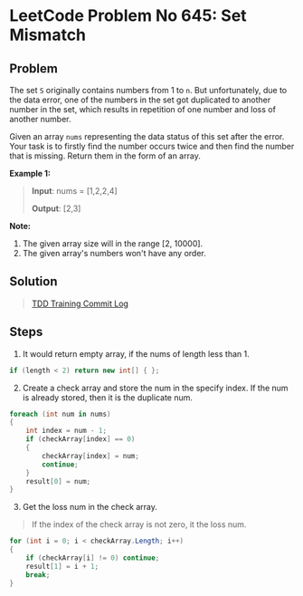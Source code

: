 # LeetCode Problem No 645: Set Mismatch
## Problem
The set `S` originally contains numbers from 1 to `n`. But unfortunately, due to the data error, one of the numbers in the set got duplicated to another number in the set, which results in repetition of one number and loss of another number.

Given an array `nums` representing the data status of this set after the error. Your task is to firstly find the number occurs twice and then find the number that is missing. Return them in the form of an array. 

**Example 1:**

>**Input**: nums = [1,2,2,4]
>
>**Output**: [2,3] 

**Note:**
1. The given array size will in the range [2, 10000].
1. The given array's numbers won't have any order.

## Solution
> [TDD Training Commit Log](https://github.com/peterhpchen/TDDTariningByLeetCode/commits/master/LeetCode.No645.SetMismatch)

## Steps
1. It would return empty array, if the nums of length less than 1.
```C#
if (length < 2) return new int[] { };
```

2. Create a check array and store the num in the specify index. If the num is already stored, then it is the duplicate num.
```C#
foreach (int num in nums)
{
    int index = num - 1;
    if (checkArray[index] == 0)
    {
        checkArray[index] = num;
        continue;
    }
    result[0] = num;
}
```

3. Get the loss num in the check array.
> If the index of the check array is not zero, it the loss num.
```C#
for (int i = 0; i < checkArray.Length; i++)
{
    if (checkArray[i] != 0) continue;
    result[1] = i + 1;
    break;
}
```